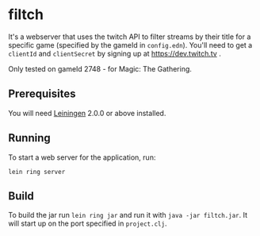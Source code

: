 # filtch
It's a webserver that uses the twitch API to filter streams by their title for a specific game (specified by the gameId in `config.edn`).
You'll need to get a `clientId` and `clientSecret` by signing up at https://dev.twitch.tv .

Only tested on gameId 2748 - for Magic: The Gathering.

## Prerequisites

You will need [Leiningen][] 2.0.0 or above installed.

[leiningen]: https://github.com/technomancy/leiningen

## Running

To start a web server for the application, run:

    lein ring server

## Build

To build the jar run `lein ring jar` and run it with `java -jar filtch.jar`.
It will start up on the port specified in `project.clj`.
